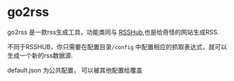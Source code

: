 # go2rss

go2rss 是一款rss生成工具，功能类同与 [RSSHub](https://github.com/DIYgod/RSSHub),也是给奇怪的网站生成RSS.

不同于RSSHUB，你只需要在配置目录`/config` 中配置相应的抓取表达式，就可以生成一个新的rss数据源.

default.json 为公共配置， 可以被其他配置给覆盖